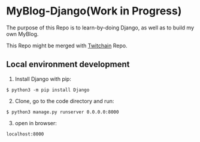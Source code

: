 # MyBlog-Django(Work in Progress)

The purpose of this Repo is to learn-by-doing Django, as well as to build my own MyBlog.

This Repo might be merged with [Twitchain](https://github.com/BattleWoLFz99/Twitchain) Repo.



## Local environment development

1. Install Django with pip:
```
$ python3 -m pip install Django
```

2. Clone, go to the code directory and run:
```
$ python3 manage.py runserver 0.0.0.0:8000
```

3. open in browser:
```
localhost:8000
```
